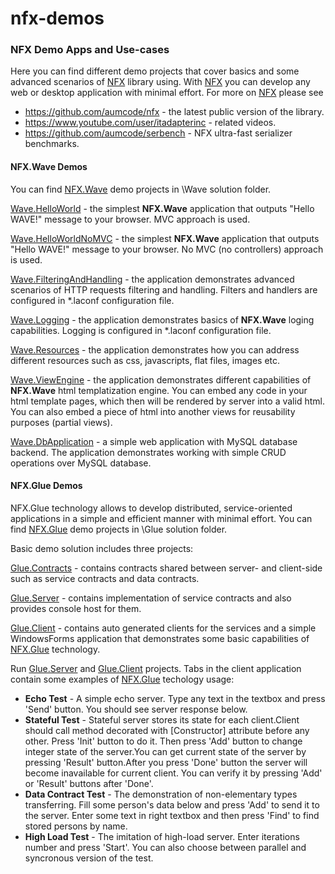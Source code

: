 # nfx-demos

<h3>NFX Demo Apps and Use-cases</h3>

Here you can find different demo projects that cover basics and some advanced scenarios of <a href="https://github.com/aumcode/nfx">NFX</a> library using. With <a href="https://github.com/aumcode/nfx">NFX</a> you can develop any web or desktop application with minimal effort. For more on <a href="https://github.com/aumcode/nfx">NFX</a> please see
<br/>
<ul>
<li><a href="https://github.com/aumcode/nfx">https://github.com/aumcode/nfx</a> - the latest public version of the library.</li>
<li><a href="https://www.youtube.com/channel/UCDNMtzPd0lCXgfeMZvTeN8Q">https://www.youtube.com/user/itadapterinc</a> - related videos.</li>
<li><a href="https://github.com/aumcode/serbench">https://github.com/aumcode/serbench</a> - NFX ultra-fast serializer benchmarks.</li>
</ul>

<h4>
NFX.Wave Demos
</h4>

You can find <a href="https://github.com/aumcode/nfx/tree/master/Source/NFX.Wave">NFX.Wave</a> demo projects in \Wave solution folder.

<a href="https://github.com/aumcode/nfx-demos/tree/master/Wave/Wave.HelloWorld">Wave.HelloWorld</a> - the simplest <b>NFX.Wave</b> application that outputs "Hello WAVE!" message to your browser. MVC approach is used.

<a href="https://github.com/aumcode/nfx-demos/tree/master/Wave/Wave.HelloWorldNoMVC">Wave.HelloWorldNoMVC</a> - the simplest <b>NFX.Wave</b> application that outputs "Hello WAVE!" message to your browser. No MVC (no controllers) approach is used.

<a href="https://github.com/aumcode/nfx-demos/tree/master/Wave/Wave.FilteringAndHandling">Wave.FilteringAndHandling</a> - the application demonstrates advanced scenarios of HTTP requests filtering and handling. Filters and handlers are configured in *.laconf configuration file.

<a href="https://github.com/aumcode/nfx-demos/tree/master/Wave/Wave.Logging">Wave.Logging</a> - the application demonstrates basics of <b>NFX.Wave</b> loging capabilities. Logging is configured in *.laconf configuration file.

<a href="https://github.com/aumcode/nfx-demos/tree/master/Wave/Wave.Resources">Wave.Resources</a> - the application demonstrates how you can address different resources such as css, javascripts, flat files, images etc.

<a href="https://github.com/aumcode/nfx-demos/tree/master/Wave/Wave.ViewEngine">Wave.ViewEngine</a> - the application demonstrates different capabilities of <b>NFX.Wave</b> html templatization engine. You can embed any code in your html template pages, which then will be rendered by server into a valid html. You can also embed a piece of html into another views for reusability purposes (partial views).

<a href="https://github.com/aumcode/nfx-demos/tree/master/Wave/Wave.DbApplication">Wave.DbApplication</a> - a simple web application with MySQL database backend. The application demonstrates working with simple CRUD operations over MySQL database.

<h4>
NFX.Glue Demos
</h4>


NFX.Glue technology allows to develop distributed, service-oriented applications in a simple and efficient manner with minimal effort. You can find <a href="https://github.com/aumcode/nfx/tree/master/Source/NFX/Glue">NFX.Glue</a> demo projects in \Glue solution folder.

Basic demo solution includes three projects:

<a href="https://github.com/aumcode/nfx-demos/tree/master/Glue/Glue.Contracts">Glue.Contracts</a> - contains contracts shared between server- and client-side such as service contracts and data contracts.

<a href="https://github.com/aumcode/nfx-demos/tree/master/Glue/Glue.Server">Glue.Server</a> - contains implementation of service contracts and also provides console host for them.

<a href="https://github.com/aumcode/nfx-demos/tree/master/Glue/Glue.Client">Glue.Client</a> - contains auto generated clients for the services and a simple WindowsForms application that demonstrates some basic capabilities of <a href="https://github.com/aumcode/nfx/tree/master/Source/NFX/Glue">NFX.Glue</a> technology.

Run <a href="https://github.com/aumcode/nfx-demos/tree/master/Glue/Glue.Server">Glue.Server</a> and <a href="https://github.com/aumcode/nfx-demos/tree/master/Glue/Glue.Client">Glue.Client</a> projects.
Tabs in the client application contain some examples of <a href="https://github.com/aumcode/nfx/tree/master/Source/NFX/Glue">NFX.Glue</a> techology usage:

<ul>
<li>
<b>Echo Test</b> - A simple echo server. Type any text in the textbox and press 'Send' button. You should see server response below.
</li>
<li>
<b>Stateful Test</b> - Stateful server stores its state for each client.Client should call method decorated with [Constructor] attribute before any other. Press 'Init' button to do it. Then press 'Add' button to change integer state of the server.You can get current state of the server by pressing 'Result' button.After you press 'Done' button the server will become inavailable for current client. You can verify it by pressing 'Add' or 'Result' buttons after 'Done'.
</li>
<li>
<b>Data Contract Test</b> - The demonstration of non-elementary types transferring. Fill some person's data below and press 'Add' to send it to the server. Enter some text in right textbox and then press 'Find' to find stored persons by name.
</li>
<li>
<b>High Load Test</b> - The imitation of high-load server. Enter iterations number and press 'Start'. You can also choose between parallel and syncronous version of the test.
</li>
</ul>
